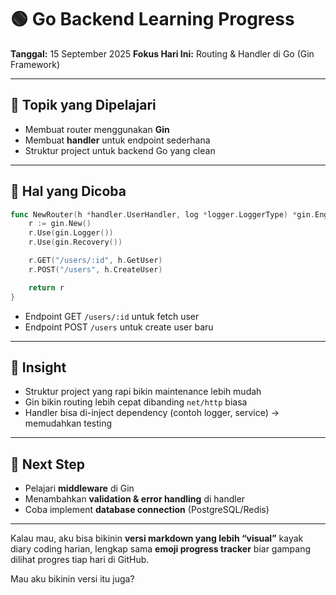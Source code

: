 # 🟢 Go Backend Learning Progress

**Tanggal:** 15 September 2025
**Fokus Hari Ini:** Routing & Handler di Go (Gin Framework)

---

## 🔹 Topik yang Dipelajari

* Membuat router menggunakan **Gin**
* Membuat **handler** untuk endpoint sederhana
* Struktur project untuk backend Go yang clean

---

## 🔹 Hal yang Dicoba

```go
func NewRouter(h *handler.UserHandler, log *logger.LoggerType) *gin.Engine {
    r := gin.New()
    r.Use(gin.Logger())
    r.Use(gin.Recovery())

    r.GET("/users/:id", h.GetUser)
    r.POST("/users", h.CreateUser)

    return r
}
```

* Endpoint GET `/users/:id` untuk fetch user
* Endpoint POST `/users` untuk create user baru

---

## 🔹 Insight

* Struktur project yang rapi bikin maintenance lebih mudah
* Gin bikin routing lebih cepat dibanding `net/http` biasa
* Handler bisa di-inject dependency (contoh logger, service) → memudahkan testing

---

## 🔹 Next Step

* Pelajari **middleware** di Gin
* Menambahkan **validation & error handling** di handler
* Coba implement **database connection** (PostgreSQL/Redis)

---

Kalau mau, aku bisa bikinin **versi markdown yang lebih “visual”** kayak diary coding harian, lengkap sama **emoji progress tracker** biar gampang dilihat progres tiap hari di GitHub.

Mau aku bikinin versi itu juga?
